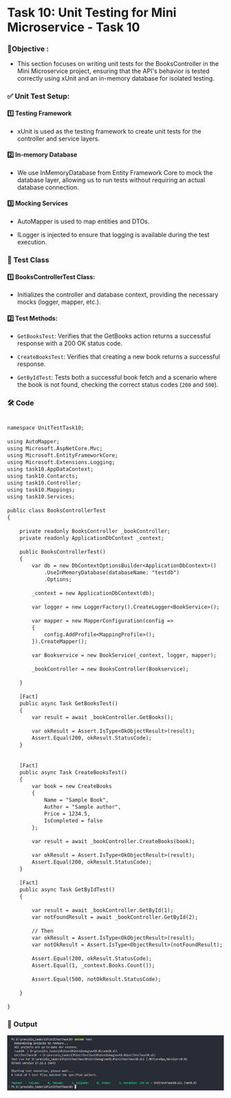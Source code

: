 
# Task 10: Unit Testing for Mini Microservice - Task 10

### 🎯Objective :

- This section focuses on writing unit tests for the BooksController in the Mini Microservice project, ensuring that the API's behavior is tested correctly using xUnit and an in-memory database for isolated testing.


###  ✅ Unit Test Setup:


#### 1️⃣ Testing Framework

- xUnit is used as the testing framework to create unit tests for the controller and service layers.


#### 2️⃣ In-memory Database

- We use InMemoryDatabase from Entity Framework Core to mock the database layer, allowing us to run tests without requiring an actual database connection.


#### 3️⃣ Mocking Services

- AutoMapper is used to map entities and DTOs.

- ILogger is injected to ensure that logging is available during the test execution.


### 📝 Test Class

#### 1️⃣ BooksControllerTest Class:

- Initializes the controller and database context, providing the necessary mocks (logger, mapper, etc.).

#### 2️⃣ Test Methods:

- `GetBooksTest`: Verifies that the GetBooks action returns a successful response with a 200 OK status code.

- `CreateBooksTest`: Verifies that creating a new book returns a successful response.

- `GetByIdTest`: Tests both a successful book fetch and a scenario where the book is not found, checking the correct status codes (`200` and `500`).

 
### 🛠 Code

```

namespace UnitTestTask10;

using AutoMapper;
using Microsoft.AspNetCore.Mvc;
using Microsoft.EntityFrameworkCore;
using Microsoft.Extensions.Logging;
using task10.AppDataContext;
using task10.Contarcts;
using task10.Controller;
using task10.Mappings;
using task10.Services;

public class BooksControllerTest
{

    private readonly BooksController _bookController;
    private readonly ApplicationDbContext _context;

    public BooksControllerTest()
    {
        var db = new DbContextOptionsBuilder<ApplicationDbContext>()
            .UseInMemoryDatabase(databaseName: "testdb")
            .Options;

        _context = new ApplicationDbContext(db);

        var logger = new LoggerFactory().CreateLogger<BookService>();

        var mapper = new MapperConfiguration(config =>
        {
            config.AddProfile<MappingProfile>();
        }).CreateMapper();

        var Bookservice = new BookService(_context, logger, mapper);

        _bookController = new BooksController(Bookservice);

    }

    [Fact]
    public async Task GetBooksTest()
    {
        var result = await _bookController.GetBooks();

        var okResult = Assert.IsType<OkObjectResult>(result);
        Assert.Equal(200, okResult.StatusCode);
    }


    [Fact]
    public async Task CreateBooksTest()
    {
        var book = new CreateBooks
        {
            Name = "Sample Book",
            Author = "Sample author",
            Price = 1234.5,
            IsCompleted = false
        };

        var result = await _bookController.CreateBooks(book);

        var okResult = Assert.IsType<OkObjectResult>(result);
        Assert.Equal(200, okResult.StatusCode);
    }

    [Fact]
    public async Task GetByIdTest()
    {

        var result = await _bookController.GetById(1);
        var notFoundResult = await _bookController.GetById(2);

        // Then
        var okResult = Assert.IsType<OkObjectResult>(result);
        var notOkResult = Assert.IsType<ObjectResult>(notFoundResult);

        Assert.Equal(200, okResult.StatusCode);
        Assert.Equal(1, _context.Books.Count());

        Assert.Equal(500, notOkResult.StatusCode);

    }

}

```
### 📌 Output

![View 1](./images/image1.png)
